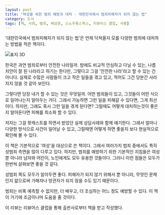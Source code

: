 ```yaml
---
layout: post
title: "여성을 위한 범죄 예방과 대처 - 대한민국에서 범죄피해자가 되지 않는 법"
category: 도서
tags: [책, 사회, 범죄, 배상훈, 스노우폭스북스, 리뷰어스 클럽, 서평]
---
```


'대한민국에서 범죄피해자가 되지 않는 법'은
언제 닥쳐올지 모를 다양한 범죄에 대처하는 방법을 적은 책이다.

![표지 3D](https://lh3.googleusercontent.com/q8hBDohw0R-jjNOXeht5ga_cB1ceQ5DMIafL995z0BomPvoyPHw_sYxX-3X1oyZJcIu5GZQ81cmgrA=s480)

한국은 과연 범죄로부터 안전한 나라일까.
밤에도 비교적 안심하고 다닐 수 있는,
나름 치안이 잘 된 나라라고 하기는 한다만,
그렇다고 그걸 '안전한 나라'라고 할 수 있는 건 아니다.
실제로 수많은 사람들이 크고 작은 일들을 겪고 있고,
적어도 그건 당분간 사라지지 않을 것 같아 보인다.

그렇다면 당장 내가 할 수 있는 것은 무엇일까.
어떤 범죄들이 있고,
그것들이 어떤 식으로 일어나는지 알아두는 거다.
그래서 가능하면 그런 일을 피해갈 수 있다면, 그게 최선이다.
하지만, 그래도 혹시 그런 일을 겪게 된다면?
그럴때도 어떻게 대처하는것이 좋은지 알아둔다면 피해를 최소화 할 수 있다.

저자는 그걸 팟캐스트를 하면서 받았던 실제 상담사례와 함께 얘기한다.
그래서 얼마나 다양한 방식으로 사건이 일어날 수 있고,
그럴때엔 어떻게 하면 좋을지 보다 현실적으로 확인해 볼 수 있다.

이 책은 기본적으로 '여성'을 대상으로 쓴 책이다.
그래서 여러가지 범죄 중에서도 특히 성범죄 측면을 많이 다루고 있다.
하지만, 범죄를 예방하기 위한 기본적인 지침들은
여성 뿐 아니라 남자와 어린이, 노인에게도 모두 유용한 것들이다.
그러니 이런 점들은 모두가 한번씩 살펴보면 좋을 것 같다.

성범죄 쪽도 모두가 알아두면 좋다.
피해자가 되지 않기 위해서 뿐 아니라,
무엇인 문제인지 앎으로써
가해자나 방관자가 되지 않을 수도 있기 때문이다.

범죄는 비록 예측할 수 없지만,
더 배우고, 더 조심하는 어느 정도 예방할 수 있다.
이 책이 거기에 조금이나마 도움을 줄 것이다.



<div class="im im-info">
이 리뷰는 리뷰어스 클럽을 통해 출판사로부터 책을 받고 작성했다.
</div>
